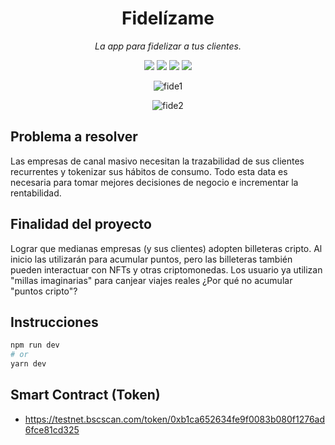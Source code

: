 <h1 align="center"> Fidelízame </h1>

<p align="center"><i>La app para fidelizar a tus clientes.</i></p>

<p align="center">
<img src="https://img.shields.io/badge/next-13.0.0-green">
<img src="https://img.shields.io/badge/react-18.2.0-blue">
<img src="https://img.shields.io/badge/ethers-5.7.2-blueviolet">
<img src="https://img.shields.io/badge/truffle-5.6.3-orange">
</p>

<div align="center">

![fide1](https://user-images.githubusercontent.com/78570710/198815892-a5f45840-5218-4041-ade5-ebea97972f13.jpg)

![fide2](https://user-images.githubusercontent.com/78570710/198815896-0360c738-5e01-4187-a6cd-314d222357f7.jpg)

</div>

## Problema a resolver

Las empresas de canal masivo necesitan la trazabilidad de sus clientes recurrentes y tokenizar sus hábitos de consumo. Todo esta data es necesaria para tomar mejores decisiones de negocio e incrementar la rentabilidad.

## Finalidad del proyecto

Lograr que medianas empresas (y sus clientes) adopten billeteras cripto. Al inicio las utilizarán para acumular puntos, pero las billeteras también pueden interactuar con NFTs y otras criptomonedas. Los usuario ya utilizan "millas imaginarias" para canjear viajes reales ¿Por qué no acumular "puntos cripto"?

## Instrucciones 

```bash
npm run dev
# or
yarn dev
```

## Smart Contract (Token)

- https://testnet.bscscan.com/token/0xb1ca652634fe9f0083b080f1276ad6fce81cd325
